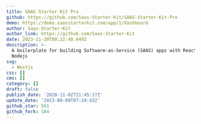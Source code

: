 ```yaml
---
title: SAAS Starter Kit Pro
github: https://github.com/Saas-Starter-Kit/SAAS-Starter-Kit-Pro
demo: https://demo.saasstarterkit.com/app/1/dashboard
author: Saas-Starter-Kit
author_link: https://github.com/Saas-Starter-Kit
date: 2023-11-30T08:22:40.649Z
description: >-
  A boilerplate for building Software-as-Service (SAAS) apps with Reactjs, and
  Nodejs
ssg:
  - Nextjs
css: []
cms: []
category: []
draft: false
publish_date: '2020-11-02T21:45:17Z'
update_date: '2023-09-09T07:24:43Z'
github_star: 561
github_fork: 184
---
```

